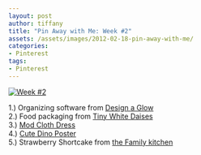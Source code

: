 ```yaml
---
layout: post
author: tiffany
title: "Pin Away with Me: Week #2"
assets: /assets/images/2012-02-18-pin-away-with-me/
categories: 
- Pinterest
tags: 
- Pinterest
---
```


[![](jekyll_uploads/2012/02/Things-Ive-Pinned1-575x483.jpg "Week #2")](http://www.sweetpeonies.com/2012/02/pin-away-with-me/things-ive-pinned1/)

1.) Organizing software from [Design a Glow](http://www.designaglow.com/store/product.php?pid=191)  
2.) Food packaging from [Tiny White Daises](http://tinywhitedaisies.tumblr.com/page/3)  
3.) [Mod Cloth Dress](http://www.modcloth.com/shop/dresses/sea-you-real-soon-dress)  
4.) [Cute Dino Poster](http://imgfave.com/index.php?action=public&page=13)  
5.) Strawberry Shortcake from [the Family kitchen](http://blogs.babble.com/family-kitchen/2011/05/06/strawberry-shortcake-in-a-jar/)
